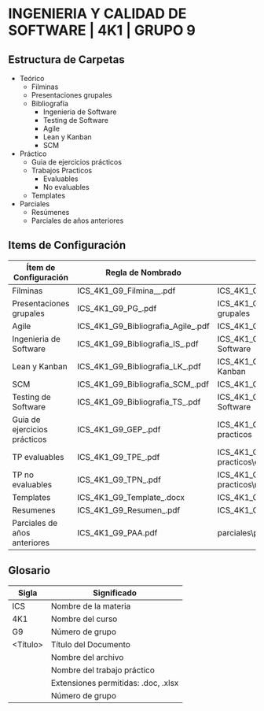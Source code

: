 
# INGENIERIA Y CALIDAD DE SOFTWARE | 4K1 | GRUPO 9




## Estructura de Carpetas

- Teórico
    - Filminas
    - Presentaciones grupales
	- Bibliografía
		- Ingenieria de Software
		- Testing de Software
		- Agile
		- Lean y Kanban
		- SCM
- Práctico
	- Guia de ejercicios prácticos
	- Trabajos Practicos
		- Evaluables
		- No evaluables
	- Templates
- Parciales
	- Resúmenes
	- Parciales de años anteriores


## Items de Configuración
| Ítem de Configuración               | Regla de Nombrado                                      | Ubicación                                            |
|-------------------------------------|--------------------------------------------------------|------------------------------------------------------|
| Filminas                            | ICS_4K1_G9_Filmina_<NroFilmina>_<NombreDeFilmina>.pdf | ICS_4K1_G9\teorico\filminas                          |
| Presentaciones grupales             | ICS_4K1_G9_PG_<NombreDeArchivo>.pdf               | ICS_4K1_G9\teorico\presentaciones-grupales           |
| Agile                               | ICS_4K1_G9_Bibliografia_Agile_<NombreDelArchivo>.pdf   | ICS_4K1_G9\teorico\bibliografia\Agile                |
| Ingenieria de Software              | ICS_4K1_G9_Bibliografia_IS_<NombreDelArchivo>.pdf      | ICS_4K1_G9\teorico\bibliografia\Ingenieria-Software  |
| Lean y Kanban                       | ICS_4K1_G9_Bibliografia_LK_<NombreDelArchivo>.pdf      | ICS_4K1_G9\teorico\bibliografia\Lean-Kanban          |
| SCM                                 | ICS_4K1_G9_Bibliografia_SCM_<NombreDelArchivo>.pdf     | ICS_4K1_G9\teorico\bibliografia\SCM                  |
| Testing de Software                 | ICS_4K1_G9_Bibliografia_TS_<NombreDelArchivo>.pdf      | ICS_4K1_G9\teorico\bibliografia\Testing-Software     |
| Guia de ejercicios prácticos        | ICS_4K1_G9_GEP_<NombreDelEjercicio>.pdf                  | ICS_4K1_G9\practico\guia-ejercicios-practicos        |
| TP evaluables                       | ICS_4K1_G9_TPE_<NombreDeTP>.pdf                        | ICS_4K1_G9\practico\trabajos-practicos\evaluables    |
| TP no evaluables                    | ICS_4K1_G9_TPN_<NombreDeTP>.pdf                        | ICS_4K1_G9\practico\trabajos-practicos\no-evaluables |
| Templates                           | ICS_4K1_G9_Template_<NombreDeTemplate>.docx            | ICS_4K1_G9\practico\templates                        |
| Resumenes                           | ICS_4K1_G9_Resumen_<NombreDeResumen>.pdf               | ICS_4K1_G9\parciales\resumenes                       |
| Parciales de años anteriores        | ICS_4K1_G9_PAA<NombreDeParcial>.pdf                    | parciales\parciales-años-anteriores                  |

## Glosario

| Sigla              | Significado                         |
|--------------------|-------------------------------------|
| ICS                | Nombre de la materia                |
| 4K1                | Nombre del curso                    |
| G9                 | Número de grupo                     |
| <Título>           | Título del Documento                |
| <NombreDelArchivo> | Nombre del archivo                  |
| <NroFilmina>       | Nombre del trabajo práctico         |
| <Ext>              | Extensiones permitidas: .doc, .xlsx |
| <Nro Grupo>        | Número de grupo                     |
